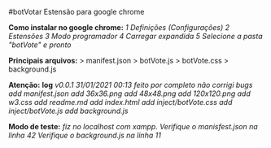 #botVotar Estensão para google chrome

**Como instalar no google chrome:**
    *1 Definições (Configurações)*
    *2 Estensões*
    *3 Modo programador*
    *4 Carregar expandida*
    *5 Selecione a pasta "botVote" e pronto*

**Principais arquivos:**
    > manifest.json
    > botVote.js
    > botVote.css
    > background.js

**Atenção:**
**log** *v0.0.1*
*31/01/2021 00:13*
*feito por completo não corrigi bugs*
*add manifest.json*
*add 36x36.png*
*add 48x48.png*
*add 120x120.png*
*add w3.css*
*add readme.md*
*add index.html*
*add inject/botVote.css*
*add inject/botVote.js*
*add background.js*

**Modo de teste:**
*fiz no localhost com xampp.*
*Verifique o manisfest.json na linha 42*
*Verifique o background.js na linha 11*
